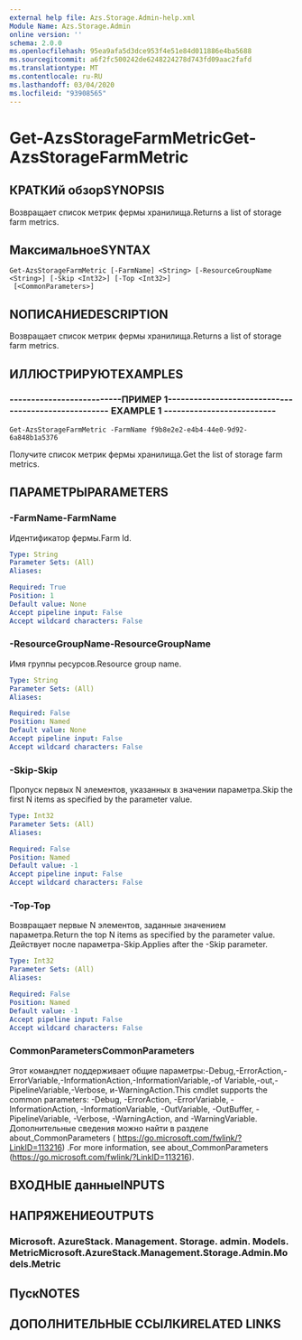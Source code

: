 ```yaml
---
external help file: Azs.Storage.Admin-help.xml
Module Name: Azs.Storage.Admin
online version: ''
schema: 2.0.0
ms.openlocfilehash: 95ea9afa5d3dce953f4e51e84d011886e4ba5688
ms.sourcegitcommit: a6f2fc500242de6248224278d743fd09aac2fafd
ms.translationtype: MT
ms.contentlocale: ru-RU
ms.lasthandoff: 03/04/2020
ms.locfileid: "93908565"
---
```

# <span data-ttu-id="6630f-101">Get-AzsStorageFarmMetric</span><span class="sxs-lookup"><span data-stu-id="6630f-101">Get-AzsStorageFarmMetric</span></span>

## <span data-ttu-id="6630f-102">КРАТКИй обзор</span><span class="sxs-lookup"><span data-stu-id="6630f-102">SYNOPSIS</span></span>
<span data-ttu-id="6630f-103">Возвращает список метрик фермы хранилища.</span><span class="sxs-lookup"><span data-stu-id="6630f-103">Returns a list of storage farm metrics.</span></span>

## <span data-ttu-id="6630f-104">Максимальное</span><span class="sxs-lookup"><span data-stu-id="6630f-104">SYNTAX</span></span>

```
Get-AzsStorageFarmMetric [-FarmName] <String> [-ResourceGroupName <String>] [-Skip <Int32>] [-Top <Int32>]
 [<CommonParameters>]
```

## <span data-ttu-id="6630f-105">NОПИСАНИЕ</span><span class="sxs-lookup"><span data-stu-id="6630f-105">DESCRIPTION</span></span>
<span data-ttu-id="6630f-106">Возвращает список метрик фермы хранилища.</span><span class="sxs-lookup"><span data-stu-id="6630f-106">Returns a list of storage farm metrics.</span></span>

## <span data-ttu-id="6630f-107">ИЛЛЮСТРИРУЮТ</span><span class="sxs-lookup"><span data-stu-id="6630f-107">EXAMPLES</span></span>

### <span data-ttu-id="6630f-108">--------------------------ПРИМЕР 1--------------------------</span><span class="sxs-lookup"><span data-stu-id="6630f-108">-------------------------- EXAMPLE 1 --------------------------</span></span>
```
Get-AzsStorageFarmMetric -FarmName f9b8e2e2-e4b4-44e0-9d92-6a848b1a5376
```

<span data-ttu-id="6630f-109">Получите список метрик фермы хранилища.</span><span class="sxs-lookup"><span data-stu-id="6630f-109">Get the list of storage farm metrics.</span></span>

## <span data-ttu-id="6630f-110">ПАРАМЕТРЫ</span><span class="sxs-lookup"><span data-stu-id="6630f-110">PARAMETERS</span></span>

### <span data-ttu-id="6630f-111">-FarmName</span><span class="sxs-lookup"><span data-stu-id="6630f-111">-FarmName</span></span>
<span data-ttu-id="6630f-112">Идентификатор фермы.</span><span class="sxs-lookup"><span data-stu-id="6630f-112">Farm Id.</span></span>

```yaml
Type: String
Parameter Sets: (All)
Aliases: 

Required: True
Position: 1
Default value: None
Accept pipeline input: False
Accept wildcard characters: False
```

### <span data-ttu-id="6630f-113">-ResourceGroupName</span><span class="sxs-lookup"><span data-stu-id="6630f-113">-ResourceGroupName</span></span>
<span data-ttu-id="6630f-114">Имя группы ресурсов.</span><span class="sxs-lookup"><span data-stu-id="6630f-114">Resource group name.</span></span>

```yaml
Type: String
Parameter Sets: (All)
Aliases: 

Required: False
Position: Named
Default value: None
Accept pipeline input: False
Accept wildcard characters: False
```

### <span data-ttu-id="6630f-115">-Skip</span><span class="sxs-lookup"><span data-stu-id="6630f-115">-Skip</span></span>
<span data-ttu-id="6630f-116">Пропуск первых N элементов, указанных в значении параметра.</span><span class="sxs-lookup"><span data-stu-id="6630f-116">Skip the first N items as specified by the parameter value.</span></span>

```yaml
Type: Int32
Parameter Sets: (All)
Aliases: 

Required: False
Position: Named
Default value: -1
Accept pipeline input: False
Accept wildcard characters: False
```

### <span data-ttu-id="6630f-117">-Top</span><span class="sxs-lookup"><span data-stu-id="6630f-117">-Top</span></span>
<span data-ttu-id="6630f-118">Возвращает первые N элементов, заданные значением параметра.</span><span class="sxs-lookup"><span data-stu-id="6630f-118">Return the top N items as specified by the parameter value.</span></span>
<span data-ttu-id="6630f-119">Действует после параметра-Skip.</span><span class="sxs-lookup"><span data-stu-id="6630f-119">Applies after the -Skip parameter.</span></span>

```yaml
Type: Int32
Parameter Sets: (All)
Aliases: 

Required: False
Position: Named
Default value: -1
Accept pipeline input: False
Accept wildcard characters: False
```

### <span data-ttu-id="6630f-120">CommonParameters</span><span class="sxs-lookup"><span data-stu-id="6630f-120">CommonParameters</span></span>
<span data-ttu-id="6630f-121">Этот командлет поддерживает общие параметры:-Debug,-ErrorAction,-ErrorVariable,-InformationAction,-InformationVariable,-of Variable,-out,-PipelineVariable,-Verbose, и-WarningAction.</span><span class="sxs-lookup"><span data-stu-id="6630f-121">This cmdlet supports the common parameters: -Debug, -ErrorAction, -ErrorVariable, -InformationAction, -InformationVariable, -OutVariable, -OutBuffer, -PipelineVariable, -Verbose, -WarningAction, and -WarningVariable.</span></span> <span data-ttu-id="6630f-122">Дополнительные сведения можно найти в разделе about_CommonParameters ( https://go.microsoft.com/fwlink/?LinkID=113216) .</span><span class="sxs-lookup"><span data-stu-id="6630f-122">For more information, see about_CommonParameters (https://go.microsoft.com/fwlink/?LinkID=113216).</span></span>

## <span data-ttu-id="6630f-123">ВХОДНЫЕ данные</span><span class="sxs-lookup"><span data-stu-id="6630f-123">INPUTS</span></span>

## <span data-ttu-id="6630f-124">НАПРЯЖЕНИЕ</span><span class="sxs-lookup"><span data-stu-id="6630f-124">OUTPUTS</span></span>

### <span data-ttu-id="6630f-125">Microsoft. AzureStack. Management. Storage. admin. Models. Metric</span><span class="sxs-lookup"><span data-stu-id="6630f-125">Microsoft.AzureStack.Management.Storage.Admin.Models.Metric</span></span>

## <span data-ttu-id="6630f-126">Пуск</span><span class="sxs-lookup"><span data-stu-id="6630f-126">NOTES</span></span>

## <span data-ttu-id="6630f-127">ДОПОЛНИТЕЛЬНЫЕ ССЫЛКИ</span><span class="sxs-lookup"><span data-stu-id="6630f-127">RELATED LINKS</span></span>

